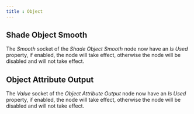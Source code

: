 ```yaml
---
title : Object
---
```


## Shade Object Smooth

The *Smooth* socket of the *Shade Object Smooth* node now have an *Is Used*
property, if enabled, the node will take effect, otherwise the node will be
disabled and will not take effect.

## Object Attribute Output

The *Value* socket of the *Object Attribute Output* node now have an *Is Used*
property, if enabled, the node will take effect, otherwise the node will be
disabled and will not take effect.
